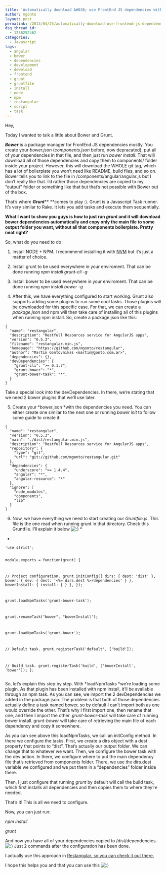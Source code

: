 ```yaml
---
title: 'Automatically download &#038; use FrontEnd JS dependencies with Bower + Grunt boilerplate free'
author: mgonto
layout: post
permalink: /2013/04/25/automatically-download-use-frontend-js-dependencies-with-bower-grunt-boilerplate-free/
dsq_thread_id:
  - 1236252462
categories:
  - Javascript
tags:
  - angular
  - bower
  - dependencies
  - development
  - download
  - frontend
  - grunt
  - gruntfile
  - install
  - node
  - npm
  - restangular
  - script
  - task
---
```

Hey,

Today I wanted to talk a little about Bower and Grunt.

***Bower*** is a package manager for FrontEnd JS dependencies mostly. You create your *bower.json* (*components.json* before, now depracated), put all of your dependencies in that file, and then just run *bower install*. That will download all of those dependencies and copy them to components/ folder inside your project. However, this will download the WHOLE git tag, which has a lot of boilerplate you won&#8217;t need like README, build files, and so on. Bower tells you to link to the file in /components/angular/angular.js but I don&#8217;t really like that. I&#8217;d rather those dependencies are copied to my &#8220;output&#8221; folder or something like that but that&#8217;s not possible with Bower out of the box.

That&#8217;s where ***Grunt***** **comes to play :). Grunt is a Javascript Task runner. It&#8217;s very similar to Rake. It lets you add tasks and execute them sequentially.

**What I want to show you guys is how to just run *grunt* and it will download bower dependencies automatically and copy only the main file to some output folder you want, without all that components boilerplate. Pretty neat right?**

So, what do you need to do

1) Install NODE + NPM. I recommend installing it with [NVM][1] but it&#8217;s just a matter of choice.

2) Install grunt to be used everywhere in your enviroment. That can be done running *npm install grunt-cli -g*

3) Install bower to be used everywhere in your enviroment. That can be done running *npm install bower -g*

4) After this, we have everything configured to start working. Grunt also supports adding some plugins to run some cool tasks. Those plugins will be downloaded for this specific case. For that, we can create a *package.json* and npm will then take care of installing all of this plugins when running npm install. So, create a package.json like this:

<noscript>
  <pre><code class="language-json json">{
  "name": "restangular",
  "description": "Restfull Resources service for AngularJS apps",
  "version": "0.5.3",
  "filename": "restangular.min.js",
  "homepage": "https://github.com/mgonto/restangular",
  "author": "Martin Gontovnikas &lt;martin@gonto.com.ar&gt;",
  "dependencies": {},
  "devDependencies": {
    "grunt-cli": "&gt;= 0.1.7",
    "grunt-bower": "*",
    "grunt-bower-task": "*",
  }
}</code></pre>
</noscript>

Take a special look into the devDependencies. In there, we&#8217;re stating that we need 2 bower plugins that we&#8217;ll use later.

5) Create your *bower.json *with the dependencies you need. You can either create one similar to the next one or running *bower init* to follow some guide to create it:

<noscript>
  <pre><code class="language-json json">{
  "name": "restangular",
  "version": "0.5.3",
  "main": "./dist/restangular.min.js",
  "description": "Restfull Resources service for AngularJS apps",
  "repository": {
    "type": "git",
    "url": "git://github.com/mgonto/restangular.git"
  },
  "dependencies": {
    "underscore": "&gt;= 1.4.4",
    "angular": "*",
    "angular-resource": "*"
  },
  "ignore": [
    "node_modules",
    "components",
    "lib"
  ]
}</code></pre>
</noscript>

6) Now, we have everything we need to start creating our *Gruntfile.js*. This file is the one read when running grunt in that directory. Check this Gruntfile. I&#8217;ll explain it below <img src="http://gon.to/wp-includes/images/smilies/icon_smile.gif" alt=":)" class="wp-smiley" /> *  
*

<noscript>
  <pre><code class="language-javascript javascript">'use strict';

module.exports = function(grunt) {

  // Project configuration.
  grunt.initConfig({
    dirs: {
      dest: 'dist'
    },
    bower: {
      dev: {
        dest: '&lt;%= dirs.dest %&gt;/dependencies'
      }
    },
    bowerInstall: {
        install: {
        }
    },
  });

  grunt.loadNpmTasks('grunt-bower-task');

  grunt.renameTask("bower", "bowerInstall");

  grunt.loadNpmTasks('grunt-bower');

  // Default task.
  grunt.registerTask('default', ['build']);

  // Build task.
  grunt.registerTask('build', ['bowerInstall', 'bower']);
};</code></pre>
</noscript>

So, let&#8217;s explain this step by step. With *loadNpmTasks *we&#8217;re loading some plugin. As that plugin has been installed with npm install, it&#8217;ll be available through an npm task. As you can see, we import the 2 devDependencies we added in the package.json. The problem is that both of those dependencies actually define a task named bower, so by default I can&#8217;t import both as one would override the other. That&#8217;s why I first import one, then rename that one, and then I import the other. *grunt-bower-task* will take care of running bower install. *grunt-bower* will take care of retrieving the main file of each dependency and copy it somewhere.

As you can see above this loadNpmTasks, we call an initConfig method. In there we configure the tasks. First, we create a dirs object with a dest property that points to &#8220;dist&#8221;. That&#8217;s actually our output folder. We can change that to whatever we want. Then, we configure the bower task with the dev action. In there, we configure where to put the main dependency file that&#8217;s retrieved from components folder. There, we use the dirs.dest variable we configured and we put them in a &#8220;dependencies&#8221; folder inside there.

Then, I just configure that running *grunt* by default will call the build task, which first installs all dependencies and then copies them to where they&#8217;re needed.

That&#8217;s it! This is all we need to configure.

Now, you can just run:

*npm install*

*grunt*

And now you have all of your dependencies copied to /dist/dependencies. <img src="http://gon.to/wp-includes/images/smilies/icon_smile.gif" alt=":)" class="wp-smiley" /> Just 2 commands after the configuration has been done.

I actually use this approach in [Restangular, so you can check it out there.][2]

I hope this helps you and that you can use this <img src="http://gon.to/wp-includes/images/smilies/icon_smile.gif" alt=":)" class="wp-smiley" />

 [1]: https://github.com/creationix/nvm
 [2]: https://github.com/mgonto/restangular